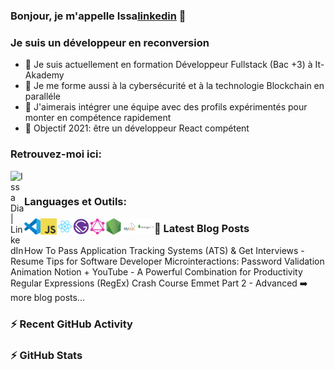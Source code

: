 ### Bonjour, je m'appelle Issa[linkedin] 👋

### Je suis un développeur en reconversion

- 🔭 Je suis actuellement en formation Développeur Fullstack (Bac +3) à It-Akademy
- 🌱 Je me forme aussi à la cybersécurité et à la technologie Blockchain en paralléle
- 👯 J'aimerais intégrer une équipe avec des profils expérimentés pour monter en compétence rapidement
- 🥅 Objectif 2021: être un développeur React compétent

### Retrouvez-moi ici:

[<img align="left" alt="Issa Dia | LinkedIn" width="22px" src="https://cdn.jsdelivr.net/npm/simple-icons@v3/icons/linkedin.svg" />][linkedin]

<br />

### Languages et Outils:

<img align="left" alt="Visual Studio Code" width="26px" src="https://raw.githubusercontent.com/github/explore/80688e429a7d4ef2fca1e82350fe8e3517d3494d/topics/visual-studio-code/visual-studio-code.png" />

<img align="left" alt="JavaScript" width="26px" src="https://raw.githubusercontent.com/github/explore/80688e429a7d4ef2fca1e82350fe8e3517d3494d/topics/javascript/javascript.png" />

<img align="left" alt="React" width="26px" src="https://raw.githubusercontent.com/github/explore/80688e429a7d4ef2fca1e82350fe8e3517d3494d/topics/react/react.png" />

<img align="left" alt="Gatsby" width="26px" src="https://raw.githubusercontent.com/github/explore/e94815998e4e0713912fed477a1f346ec04c3da2/topics/gatsby/gatsby.png" />

<img align="left" alt="GraphQL" width="26px" src="https://raw.githubusercontent.com/github/explore/80688e429a7d4ef2fca1e82350fe8e3517d3494d/topics/graphql/graphql.png" />

<img align="left" alt="Node.js" width="26px" src="https://raw.githubusercontent.com/github/explore/80688e429a7d4ef2fca1e82350fe8e3517d3494d/topics/nodejs/nodejs.png" />

<img align="left" alt="MySQL" width="26px" src="https://raw.githubusercontent.com/github/explore/80688e429a7d4ef2fca1e82350fe8e3517d3494d/topics/mysql/mysql.png" />

<img align="left" alt="MongoDB" width="26px" src="https://raw.githubusercontent.com/github/explore/80688e429a7d4ef2fca1e82350fe8e3517d3494d/topics/mongodb/mongodb.png" style="max-width: 100%;" />

### 📕 Latest Blog Posts

How To Pass Application Tracking Systems (ATS) & Get Interviews - Resume Tips for Software Developer
Microinteractions: Password Validation Animation
Notion + YouTube - A Powerful Combination for Productivity
Regular Expressions (RegEx) Crash Course
Emmet Part 2 - Advanced
➡️ more blog posts...

### ⚡ Recent GitHub Activity
### ⚡ GitHub Stats

[linkedin]: https://www.linkedin.com/in/issa-dia-dev/
